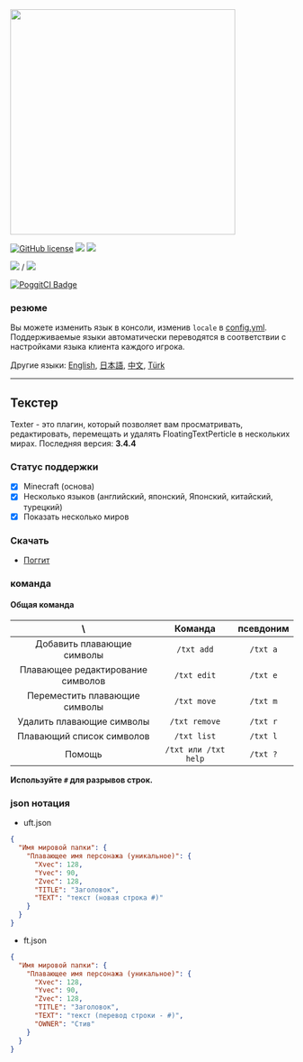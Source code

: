 <img src="/assets/Texter.png" width="400px">  

[![GitHub license](https://img.shields.io/badge/license-UIUC/NCSA-blue.svg)](https://github.com/fuyutsuki/Texter/blob/master/LICENSE)
[![](https://poggit.pmmp.io/shield.state/Texter)](https://poggit.pmmp.io/p/Texter)
[![](https://poggit.pmmp.io/shield.api/Texter)](https://poggit.pmmp.io/p/Texter)  

[![](https://poggit.pmmp.io/shield.dl/Texter)](https://poggit.pmmp.io/p/Texter) / [![](https://poggit.pmmp.io/shield.dl.total/Texter)](https://poggit.pmmp.io/p/Texter)

[![PoggitCI Badge](https://poggit.pmmp.io/ci.badge/fuyutsuki/Texter/Texter)](https://poggit.pmmp.io/ci/fuyutsuki/Texter/Texter)

### резюме

Вы можете изменить язык в консоли, изменив `locale` в [config.yml](/resources/config.yml).  
Поддерживаемые языки автоматически переводятся в соответствии с настройками языка клиента каждого игрока.

Другие языки:
[English](/README.md),
[日本語](./ja_jp.md),
[中文](./zh_cn.md),
[Türk](./tr_tr.md)

***

## Текстер

Texter - это плагин, который позволяет вам просматривать, редактировать, перемещать и удалять FloatingTextPerticle в нескольких мирах.
Последняя версия: **3.4.4**

<!--
**Эта отрасль находится в стадии разработки. Может содержать много ошибок.**
-->

### Статус поддержки

- [x] Minecraft (основа)
- [x] Несколько языков (английский, японский, Японский, китайский, турецкий)
- [x] Показать несколько миров

### Скачать

* [Поггит](https://poggit.pmmp.io/p/Texter)

### команда

#### Общая команда

| \ |Команда|псевдоним|
|:-:|:-:|:-:|
|Добавить плавающие символы|`/txt add`|`/txt a`|
|Плавающее редактирование символов|`/txt edit`|`/txt e`|
|Переместить плавающие символы|`/txt move`|`/txt m`|
|Удалить плавающие символы|`/txt remove`|`/txt r`|
|Плавающий список символов|`/txt list`|`/txt l`|
|Помощь|`/txt или /txt help`|`/txt ?`|

**Используйте `#` для разрывов строк.**

### json нотация

- uft.json

```json
{
  "Имя мировой папки": {
    "Плавающее имя персонажа (уникальное)": {
      "Xvec": 128,
      "Yvec": 90,
      "Zvec": 128,
      "TITLE": "Заголовок",
      "ТEXT": "текст (новая строка #)"
    }
  }
}
```

- ft.json

```json
{
  "Имя мировой папки": {
    "Плавающее имя персонажа (уникальное)": {
      "Xvec": 128,
      "Yvec": 90,
      "Zvec": 128,
      "TITLE": "Заголовок",
      "TEXT": "текст (перевод строки - #)",
      "OWNER": "Стив"
    }
  }
}
```